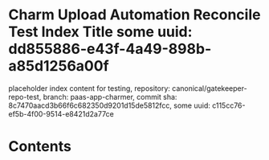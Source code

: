 # Charm Upload Automation Reconcile Test Index Title some uuid: dd855886-e43f-4a49-898b-a85d1256a00f
 placeholder index content for testing,  repository: canonical/gatekeeper-repo-test,  branch: paas-app-charmer,  commit sha: 8c7470aacd3b66f6c682350d9201d15de5812fcc,  some uuid: c115cc76-ef5b-4f00-9514-e8421d2a77ce

# Contents

